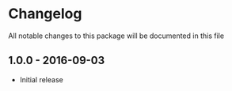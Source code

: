 # Changelog

All notable changes to this package will be documented in this file

## 1.0.0 - 2016-09-03

- Initial release